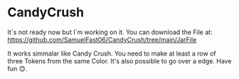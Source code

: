 # CandyCrush
It´s not ready now but I´m working on it.
You can download the File at: https://github.com/SamuelFast06/CandyCrush/tree/main/JarFile

It works simmalar like Candy Crush.
You need to make at least a row of three Tokens from the same Color. It's also possible to go over a edge.
Have fun 😊.
